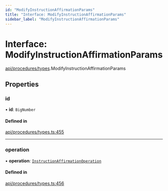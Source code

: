 ```yaml
---
id: "ModifyInstructionAffirmationParams"
title: "Interface: ModifyInstructionAffirmationParams"
sidebar_label: "ModifyInstructionAffirmationParams"
---
```


# Interface: ModifyInstructionAffirmationParams

[api/procedures/types](../../../../../modules/API/Procedures/Types/Types.md).ModifyInstructionAffirmationParams

## Properties

### id

• **id**: `BigNumber`

#### Defined in

[api/procedures/types.ts:455](https://github.com/PolymeshAssociation/polymesh-sdk/blob/15be87e8/src/api/procedures/types.ts#L455)

___

### operation

• **operation**: [`InstructionAffirmationOperation`](../../../../../enums/API/Procedures/Types/InstructionAffirmationOperation/InstructionAffirmationOperation.md)

#### Defined in

[api/procedures/types.ts:456](https://github.com/PolymeshAssociation/polymesh-sdk/blob/15be87e8/src/api/procedures/types.ts#L456)
